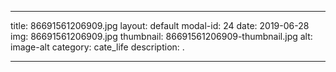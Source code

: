 
---
title: 86691561206909.jpg
layout: default
modal-id: 24
date: 2019-06-28
img: 86691561206909.jpg
thumbnail: 86691561206909-thumbnail.jpg
alt: image-alt
category: cate_life
description: .

---
